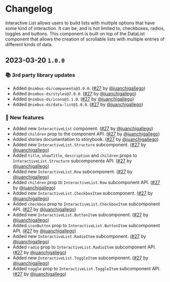 # Changelog

Interactive List allows users to build lists with multiple options that have some kind of interaction. It can be, and is not limited to, checkboxes, radios, toggles and buttons. This component is built on top of the DataList component that allows the creation of scrollable lists with multiple entries of different kinds of data.

## 2023-03-20 `1.0.0`

### 📚 3rd party library updates

- Added `@nimbus-ds/components@3.0.0`. ([#27](https://github.com/TiendaNube/nimbus-patterns/pull/27) by [@juanchigallego](https://github.com/juanchigallego))
- Added `@nimbus-ds/styles@7.0.0`. ([#27](https://github.com/TiendaNube/nimbus-patterns/pull/27) by [@juanchigallego](https://github.com/juanchigallego))
- Added `@nimbus-ds/icons@1.1.0`. ([#27](https://github.com/TiendaNube/nimbus-patterns/pull/27) by [@juanchigallego](https://github.com/juanchigallego))
- Added `@nimbus-ds/data-list@1.0.0`. ([#27](https://github.com/TiendaNube/nimbus-patterns/pull/27) by [@juanchigallego](https://github.com/juanchigallego))

### 🎉 New features

- Added new `InteractiveList` component. ([#27](https://github.com/TiendaNube/nimbus-patterns/pull/27) by [@juanchigallego](https://github.com/juanchigallego))
- Added `children` prop to the component API. ([#27](https://github.com/TiendaNube/nimbus-patterns/pull/27) by [@juanchigallego](https://github.com/juanchigallego))
- Added stories documentation to storybook. ([#27](https://github.com/TiendaNube/nimbus-patterns/pull/27) by [@juanchigallego](https://github.com/juanchigallego))
- Added new `InteractiveList.Structure` subcomponent. ([#27](https://github.com/TiendaNube/nimbus-patterns/pull/27) by [@juanchigallego](https://github.com/juanchigallego))
- Added `title`, `showTitle`, `description` and `children` props to `InteractiveList.Structure` subcomponente API. ([#27](https://github.com/TiendaNube/nimbus-patterns/pull/27) by [@juanchigallego](https://github.com/juanchigallego))
- Added new `InteractiveList.Row` subcomponent. ([#27](https://github.com/TiendaNube/nimbus-patterns/pull/27) by [@juanchigallego](https://github.com/juanchigallego))
- Added `children` prop to `InteractiveList.Row` subcomponent API. ([#27](https://github.com/TiendaNube/nimbus-patterns/pull/27) by [@juanchigallego](https://github.com/juanchigallego))
- Added new `InteractiveList.CheckboxItem` subcomponent. ([#27](https://github.com/TiendaNube/nimbus-patterns/pull/27) by [@juanchigallego](https://github.com/juanchigallego))
- Added `checkbox` prop to `InteractiveList.CheckboxItem` subcomponent API. ([#27](https://github.com/TiendaNube/nimbus-patterns/pull/27) by [@juanchigallego](https://github.com/juanchigallego))
- Added new `InteractiveList.ButtonItem` subcomponent. ([#27](https://github.com/TiendaNube/nimbus-patterns/pull/27) by [@juanchigallego](https://github.com/juanchigallego))
- Added `iconButton` prop to `InteractiveList.ButtonItem` subcomponent API. ([#27](https://github.com/TiendaNube/nimbus-patterns/pull/27) by [@juanchigallego](https://github.com/juanchigallego))
- Added new `InteractiveList.RadioItem` subcomponent. ([#27](https://github.com/TiendaNube/nimbus-patterns/pull/27) by [@juanchigallego](https://github.com/juanchigallego))
- Added `radio` prop to `InteractiveList.RadioItem` subcomponent API. ([#27](https://github.com/TiendaNube/nimbus-patterns/pull/27) by [@juanchigallego](https://github.com/juanchigallego))
- Added new `InteractiveList.ToggleItem` subcomponent. ([#27](https://github.com/TiendaNube/nimbus-patterns/pull/27) by [@juanchigallego](https://github.com/juanchigallego))
- Added `toggle` prop to `InteractiveList.ToggleItem` subcomponent API. ([#27](https://github.com/TiendaNube/nimbus-patterns/pull/27) by [@juanchigallego](https://github.com/juanchigallego))
